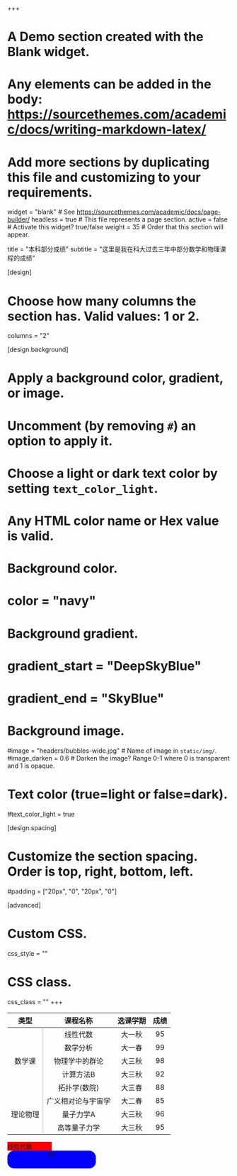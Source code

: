 +++
# A Demo section created with the Blank widget.
# Any elements can be added in the body: https://sourcethemes.com/academic/docs/writing-markdown-latex/
# Add more sections by duplicating this file and customizing to your requirements.

widget = "blank"  # See https://sourcethemes.com/academic/docs/page-builder/
headless = true  # This file represents a page section.
active = false  # Activate this widget? true/false
weight = 35  # Order that this section will appear.

title = "本科部分成绩"
subtitle = "这里是我在科大过去三年中部分数学和物理课程的成绩"

[design]
  # Choose how many columns the section has. Valid values: 1 or 2.
  columns = "2"

[design.background]
  # Apply a background color, gradient, or image.
  #   Uncomment (by removing `#`) an option to apply it.
  #   Choose a light or dark text color by setting `text_color_light`.
  #   Any HTML color name or Hex value is valid.

  # Background color.
  # color = "navy"
  
  # Background gradient.
  # gradient_start = "DeepSkyBlue"
  # gradient_end = "SkyBlue"
  
  # Background image.
  #image = "headers/bubbles-wide.jpg"  # Name of image in `static/img/`.
  #image_darken = 0.6  # Darken the image? Range 0-1 where 0 is transparent and 1 is opaque.

  # Text color (true=light or false=dark).
  #text_color_light = true

[design.spacing]
  # Customize the section spacing. Order is top, right, bottom, left.
  #padding = ["20px", "0", "20px", "0"]

[advanced]
 # Custom CSS. 
 css_style = ""
 
 # CSS class.
 css_class = ""
+++


<!-- <font size=5>**线性代数B1**</font>
  <font color=#606060 size=3>大一秋</font>
  **95**

### 数学分析B2
  <font color=#606060 size=3>大一春</font>
  **99**

### 物理学中的群论
  <font color=#606060 size=3>大三秋</font> **98**

### 量子力学A
  <font color=#606060 size=3>大三秋</font> **96**

### 计算方法B
  <font color=#606060 size=3>大三秋</font> **92**

### 高等量子力学
  <font color=#606060 size=3>大三秋</font> **95**

### 拓扑学
  <font color=#606060 size=3>大三秋</font> **88** -->

<!-- |类型|课程名称|选课学期|成绩|
|:-:|:-:|:-:|:-:|
|数学课<br>(非数院)|线性代数|大一秋|95|
|^|数学分析|大一春|99|
|^|物理学中的群论|大三秋|98|
|^|计算方法B|大三秋|92|
|数学课<br>(数院)|拓扑学|大三春|88|
|理论物理|广义相对论与宇宙学|大二春|85|
|^|量子力学A|大三秋|96|
|^|高等量子力学|大三秋|95| -->

<table>
  <thead>
    <tr>
      <th style="text-align:center">类型</th>
      <th style="text-align:center">课程名称</th>
      <th style="text-align:center">选课学期</th>
      <th style="text-align:center">成绩</th>
    </tr>
  </thead>
  <tbody>
    <tr>
      <td style="text-align:center;border-right:#C8B9AE solid 1px" rowspan="5">数学课</td>
      <td style="text-align:center">线性代数</td>
      <td style="text-align:center">大一秋</td>
      <td style="text-align:center">95</td>
    </tr>
    <tr>
      <td style="text-align:center">数学分析</td>
      <td style="text-align:center">大一春</td>
      <td style="text-align:center">99</td>
    </tr>
    <tr>
      <td style="text-align:center">物理学中的群论</td>
      <td style="text-align:center">大三秋</td>
      <td style="text-align:center">98</td>
    </tr>
    <tr>
      <td style="text-align:center">计算方法B</td>
      <td style="text-align:center">大三秋</td>
      <td style="text-align:center">92</td>
    </tr>
    <tr>
      <td style="text-align:center">拓扑学(数院)</td>
      <td style="text-align:center">大三春</td>
      <td style="text-align:center">88</td>
    </tr>
    <tr>
      <td style="text-align:center;border-right:#C8B9AE solid 1px;" rowspan="3">理论物理</td>
      <td style="text-align:center">广义相对论与宇宙学</td>
      <td style="text-align:center">大二春</td>
      <td style="text-align:center">85</td>
    </tr>
    <tr>
      <td style="text-align:center">量子力学A</td>
      <td style="text-align:center">大三秋</td>
      <td style="text-align:center">96</td>
    </tr>
    <tr>
      <td style="text-align:center">高等量子力学</td>
      <td style="text-align:center">大三秋</td>
      <td style="text-align:center">95</td>
    </tr>
  </tbody>
</table>

<div style="width:300px"><div style="width:100px;background-color:red">线性代数</div><div style="width:200px;background:blue;text-align:center;border-radius: 15px;height:40px">95</div></div>